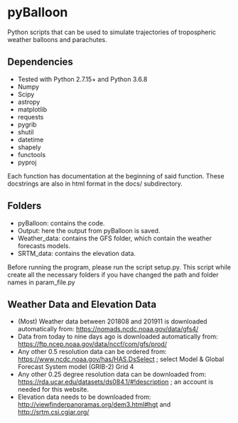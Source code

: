 pyBalloon
=========

Python scripts that can be used to simulate trajectories of tropospheric weather balloons and parachutes.

Dependencies
------------
- Tested with Python 2.7.15+ and Python 3.6.8
- Numpy
- Scipy
- astropy
- matplotlib
- requests
- pygrib
- shutil
- datetime
- shapely
- functools
- pyproj

Each function has documentation at the beginning of said function. These docstrings are also in html format in the docs/ subdirectory.

Folders
------------
- pyBalloon: contains the code. 
- Output: here the output from pyBalloon is saved.
- Weather_data: contains the GFS folder, which contain the weather forecasts models.
- SRTM_data: contains the elevation data.

Before running the program, please run the script setup.py.
This script while create all the necessary folders if you have changed the path and folder names in param_file.py

Weather Data and Elevation Data
------------

- (Most) Weather data between 201808 and 201911 is downloaded automatically from: https://nomads.ncdc.noaa.gov/data/gfs4/
- Data from today to nine days ago is downloaded automatically from: https://ftp.ncep.noaa.gov/data/nccf/com/gfs/prod/
- Any other 0.5 resolution data can be ordered from: https://www.ncdc.noaa.gov/has/HAS.DsSelect ; select Model & Global Forecast System model (GRIB-2) Grid 4
- Any other 0.25 degree resolution data can be downloaded from: https://rda.ucar.edu/datasets/ds084.1/#!description ; an account is needed for this website.
- Elevation data needs to be downloaded from: http://viewfinderpanoramas.org/dem3.html#hgt and http://srtm.csi.cgiar.org/